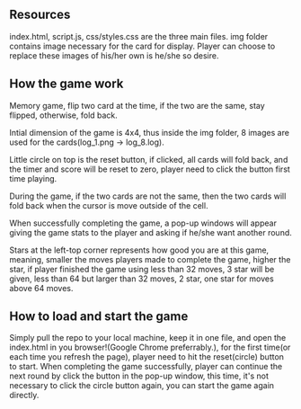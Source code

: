 ## Resources
index.html, script.js, css/styles.css are the three main files.
img folder contains image necessary for the card for display.
Player can choose to replace these images of his/her own is he/she so desire.


## How the game work
Memory game, flip two card at the time, if the two are the same, stay flipped, otherwise, fold back.

Intial dimension of the game is 4x4, thus inside the img folder, 8 images are used for the cards(log_1.png -> log_8.log).

Little circle on top is the reset button, if clicked, all cards will fold back, and the timer and score will be reset to zero, player need to click the button first time playing.

During the game, if the two cards are not the same, then the two cards will fold back when the cursor is move outside of the cell.

When successfully completing the game, a pop-up windows will appear giving the game stats to the player and asking if he/she want another round.

Stars at the left-top corner represents how good you are at this game, meaning, smaller the moves players made to complete the game, higher the star, if player finished the game using less than 32 moves, 3 star will be given, less than 64 but larger than 32 moves, 2 star, one star for moves above 64 moves.

## How to load and start the game
Simply pull the repo to your local machine, keep it in one file, and open the index.html in you browser!(Google Chrome preferrably.), for the first time(or each time you refresh the page), player need to hit the reset(circle) button to start. When completing the game successfully, player can continue the next round by click the button in the pop-up window, this time, it's not necessary to click the circle button again, you can start the game again directly.

